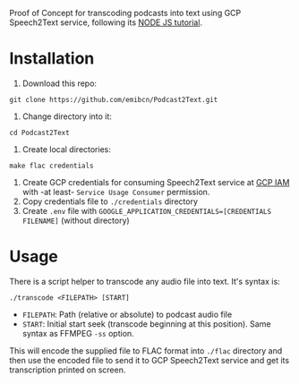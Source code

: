 Proof of Concept for transcoding podcasts into text using GCP Speech2Text service, following its [NODE JS tutorial](https://cloud.google.com/speech-to-text/docs/quickstart-client-libraries).

# Installation
1. Download this repo:
```shell
git clone https://github.com/emibcn/Podcast2Text.git
```
1. Change directory into it:
```shell
cd Podcast2Text
```
1. Create local directories:
```shell
make flac credentials
```
1. Create GCP credentials for consuming Speech2Text service at [GCP IAM](https://console.cloud.google.com/iam-admin/iam) with -at least- `Service Usage Consumer` permission.
1. Copy credentials file to `./credentials` directory
1. Create `.env` file with `GOOGLE_APPLICATION_CREDENTIALS=[CREDENTIALS FILENAME]` (without directory)

# Usage
There is a script helper to transcode any audio file into text. It's syntax is:
```shell
./transcode <FILEPATH> [START]
```

- `FILEPATH`: Path (relative or absolute) to podcast audio file
- `START`: Initial start seek (transcode beginning at this position). Same syntax as FFMPEG `-ss` option.

This will encode the supplied file to FLAC format into `./flac` directory and then use the encoded file to send it to GCP Speech2Text service and get its transcription printed on screen.
